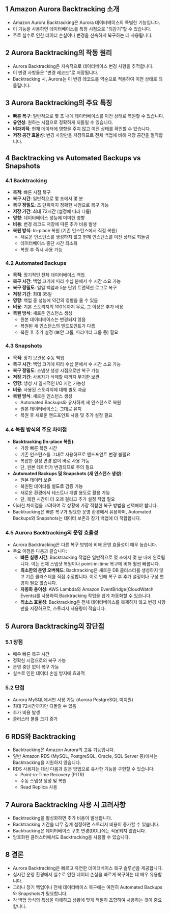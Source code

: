 ## 1 Amazon Aurora Backtracking 소개

- Amazon Aurora Backtracking은 Aurora 데이터베이스의 특별한 기능입니다.
- 이 기능을 사용하면 데이터베이스를 특정 시점으로 "되감기"할 수 있습니다.
- 주로 실수로 인한 데이터 손실이나 변경을 신속하게 복구하는 데 사용됩니다.



## 2 Aurora Backtracking의 작동 원리

- Aurora Backtracking은 지속적으로 데이터베이스 변경 사항을 추적합니다.
- 이 변경 사항들은 "변경 레코드"로 저장됩니다.
- Backtracking 시, Aurora는 이 변경 레코드를 역순으로 적용하여 이전 상태로 되돌립니다.



## 3 Aurora Backtracking의 주요 특징

- **빠른 복구**: 일반적으로 몇 초 내에 데이터베이스를 이전 상태로 복원할 수 있습니다.
- **유연성**: 원하는 시점으로 정확하게 되돌릴 수 있습니다.
- **비파괴적**: 현재 데이터에 영향을 주지 않고 이전 상태를 확인할 수 있습니다.
- **저장 공간 효율성**: 변경 사항만을 저장하므로 전체 백업에 비해 저장 공간을 절약합니다.



## 4 Backtracking vs Automated Backups vs Snapshots

### 4.1 Backtracking

- **목적**: 빠른 시점 복구
- **복구 시간**: 일반적으로 몇 초에서 몇 분
- **복구 정밀도**: 초 단위까지 정확한 시점으로 복구 가능
- **저장 기간**: 최대 72시간 (설정에 따라 다름)
- **영향**: 데이터베이스 성능에 미미한 영향
- **비용**: 변경 레코드 저장에 따른 추가 비용 발생
- **복원 방식**: In-place 복원 (기존 인스턴스에서 직접 복원)
	- 새로운 인스턴스를 생성하지 않고 현재 인스턴스를 이전 상태로 되돌림
	- 데이터베이스 중단 시간 최소화
	- 복원 후 즉시 사용 가능



### 4.2 Automated Backups

- **목적**: 정기적인 전체 데이터베이스 백업
- **복구 시간**: 백업 크기에 따라 수십 분에서 수 시간 소요 가능
- **복구 정밀도**: 일일 백업과 5분 단위 트랜잭션 로그로 복구
- **저장 기간**: 최대 35일
- **영향**: 백업 중 성능에 약간의 영향을 줄 수 있음
- **비용**: 기본 스토리지의 100%까지 무료, 그 이상은 추가 비용
- **복원 방식**: 새로운 인스턴스 생성
	- 원본 데이터베이스는 변경되지 않음
	- 복원된 새 인스턴스의 엔드포인트가 다름
	- 복원 후 추가 설정 (보안 그룹, 파라미터 그룹 등) 필요



### 4.3 Snapshots

- **목적**: 장기 보관용 수동 백업
- **복구 시간**: 백업 크기에 따라 수십 분에서 수 시간 소요 가능
- **복구 정밀도**: 스냅샷 생성 시점으로만 복구 가능
- **저장 기간**: 사용자가 삭제할 때까지 무기한 보관
- **영향**: 생성 시 일시적인 I/O 지연 가능성
- **비용**: 사용된 스토리지에 대해 별도 과금
- **복원 방식**: 새로운 인스턴스 생성
	- Automated Backups와 유사하게 새 인스턴스로 복원
	- 원본 데이터베이스는 그대로 유지
	- 복원 후 새로운 엔드포인트 사용 및 추가 설정 필요



### 4.4 복원 방식의 주요 차이점

- **Backtracking (In-place 복원)**:
	- 가장 빠른 복원 시간
	- 기존 인스턴스를 그대로 사용하므로 엔드포인트 변경 불필요
	- 복잡한 설정 변경 없이 바로 사용 가능
	- 단, 원본 데이터가 변경되므로 주의 필요
- **Automated Backups 및 Snapshots (새 인스턴스 생성)**:
	- 원본 데이터 보존
	- 복원된 데이터를 별도로 검증 가능
	- 새로운 환경에서 테스트나 개발 용도로 활용 가능
	- 단, 복원 시간이 더 오래 걸리고 추가 설정 작업 필요
- 이러한 차이점을 고려하여 각 상황에 가장 적합한 복구 방법을 선택해야 합니다.
- Backtracking은 빠른 복구가 필요한 운영 환경에서 유용하며, Automated Backups와 Snapshots는 데이터 보존과 장기 백업에 더 적합합니다.



### 4.5 Aurora Backtracking의 운영 효율성

- Aurora Backtracking은 다른 복구 방법에 비해 운영 효율성이 매우 높습니다. 
- 주요 이점은 다음과 같습니다:
	- **빠른 실행 시간**: Backtracking 작업은 일반적으로 몇 초에서 몇 분 내에 완료됩니다. 이는 전체 스냅샷 복원이나 point-in-time 복구에 비해 훨씬 빠릅니다.
	- **최소한의 운영 오버헤드**: Backtracking은 새로운 DB 클러스터를 생성하지 않고 기존 클러스터를 직접 수정합니다. 이로 인해 복구 후 추가 설정이나 구성 변경이 필요 없습니다.
	- **자동화 용이성**: AWS Lambda와 Amazon EventBridge(CloudWatch Events)를 사용하여 Backtracking 작업을 쉽게 자동화할 수 있습니다.
	- **리소스 효율성**: Backtracking은 전체 데이터베이스를 복제하지 않고 변경 사항만을 저장하므로, 스토리지 사용량이 적습니다.



## 5 Aurora Backtracking의 장단점

### 5.1 장점

- 매우 빠른 복구 시간
- 정확한 시점으로의 복구 가능
- 운영 중단 없이 복구 가능
- 실수로 인한 데이터 손실 방지에 효과적



### 5.2 단점

- Aurora MySQL에서만 사용 가능 (Aurora PostgreSQL 미지원)
- 최대 72시간까지만 되돌릴 수 있음
- 추가 비용 발생
- 클러스터 볼륨 크기 증가



## 6 RDS와 Backtracking

- Backtracking은 Amazon Aurora의 고유 기능입니다.
- 일반 Amazon RDS (MySQL, PostgreSQL, Oracle, SQL Server 등)에서는 Backtracking을 지원하지 않습니다.
- RDS 사용자는 대신 다음과 같은 방법으로 유사한 기능을 구현할 수 있습니다:
	- Point-in-Time Recovery (PITR)
	- 수동 스냅샷 생성 및 복원
	- Read Replica 사용



## 7 Aurora Backtracking 사용 시 고려사항

- Backtracking을 활성화하면 추가 비용이 발생합니다.
- Backtracking 기간을 너무 길게 설정하면 스토리지 비용이 증가할 수 있습니다.
- Backtracking은 데이터베이스 구조 변경(DDL)에는 적용되지 않습니다.
- 암호화된 클러스터에서도 Backtracking을 사용할 수 있습니다.



## 8 결론

- Aurora Backtracking은 빠르고 유연한 데이터베이스 복구 솔루션을 제공합니다.
- 실시간 운영 환경에서 실수로 인한 데이터 손실을 빠르게 복구하는 데 매우 유용합니다.
- 그러나 장기 백업이나 전체 데이터베이스 복구에는 여전히 Automated Backups와 Snapshots가 필요합니다.
- 각 백업 방식의 특성을 이해하고 상황에 맞게 적절히 조합하여 사용하는 것이 중요합니다.

